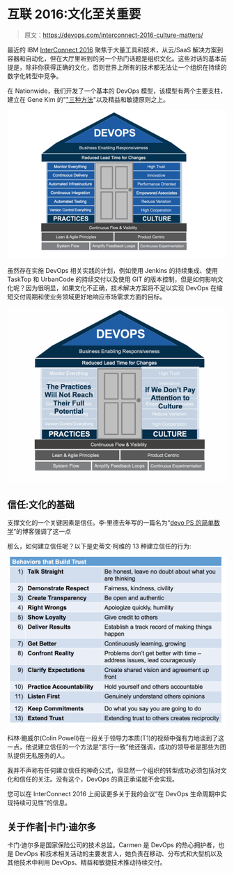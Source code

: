 # 互联 2016:文化至关重要

> 原文：<https://devops.com/interconnect-2016-culture-matters/>

最近的 IBM [InterConnect 2016](https://www.ibm.com/cloud-computing/us/en/interconnect/) 聚焦于大量工具和技术，从云/SaaS 解决方案到容器和自动化，但在大厅里听到的另一个热门话题是组织文化。这些对话的基本前提是，除非你获得正确的文化，否则世界上所有的技术都无法让一个组织在持续的数字化转型中竞争。

在 Nationwide，我们开发了一个基本的 DevOps 模型，该模型有两个主要支柱，建立在 Gene Kim 的"["三种方法](https://en.wikipedia.org/wiki/Gene_Kim)"以及精益和敏捷原则之上。

![](img/f80a8779fc6fe6b2f6853f82c1444736.png)

虽然存在实施 DevOps 相关实践的计划，例如使用 Jenkins 的持续集成、使用 TaskTop 和 UrbanCode 的持续交付以及使用 GIT 的版本控制，但是如何影响文化呢？因为很明显，如果文化不正确，技术解决方案将不足以实现 DevOps 在缩短交付周期和使业务领域更好地响应市场需求方面的目标。

![Dev Cul 22](img/e7c24a16369e42816587a58acb2d148d.png)

## 信任:文化的基础

支撑文化的一个关键因素是信任。李·里德去年写的一篇名为“[devo PS 的简单数学](https://devops.com/2015/06/22/the-simple-math-of-devops/)”的博客强调了这一点

那么，如何建立信任呢？以下是史蒂文·柯维的 13 种建立信任的行为:

![Dev Cul 33](img/815440ccfde0da1bd06c65c3e4a2b9c6.png)

科林·鲍威尔(Colin Powell)在一段关于领导力本质(T1)的视频中强有力地谈到了这一点，他说建立信任的一个方法是“言行一致”他还强调，成功的领导者是那些为团队提供无私服务的人。

我并不声称有任何建立信任的神奇公式，但显然一个组织的转型成功必须包括对文化和信任的关注。没有这个，DevOps 的真正承诺就不会实现。

您可以在 InterConnect 2016 上阅读更多关于我的会议“在 DevOps 生命周期中实现持续可见性”的信息。

## 关于作者|卡门·迪尔多

卡门·迪尔多是国家保险公司的技术总监。Carmen 是 DevOps 的热心拥护者，也是 DevOps 和技术相关活动的主要发言人，她负责在移动、分布式和大型机以及其他技术中利用 DevOps、精益和敏捷技术推动持续交付。